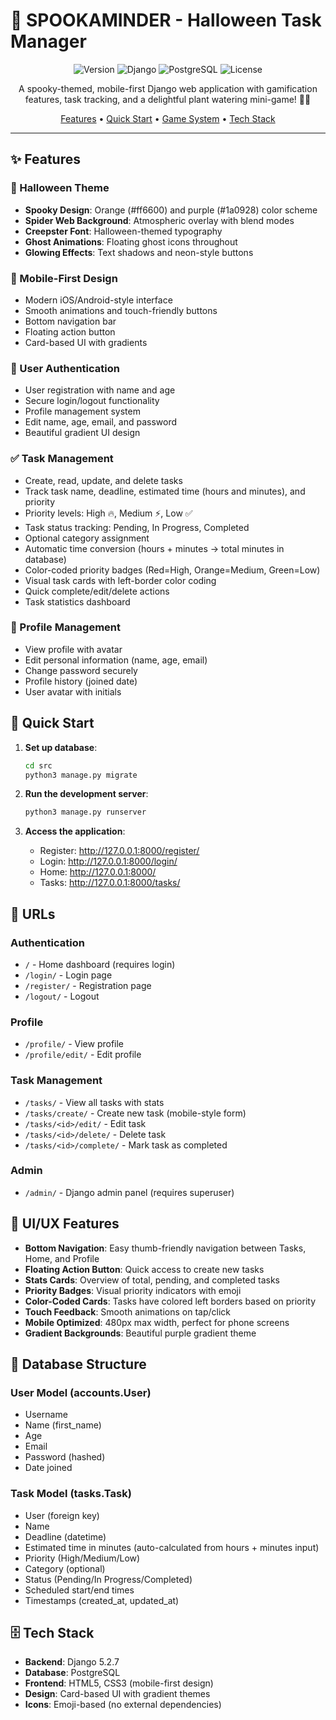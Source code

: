 # 🎃 SPOOKAMINDER - Halloween Task Manager

<div align="center">

![Version](https://img.shields.io/badge/version-1.0.0-orange)
![Django](https://img.shields.io/badge/Django-5.2.7-darkgreen)
![PostgreSQL](https://img.shields.io/badge/PostgreSQL-14+-blue)
![License](https://img.shields.io/badge/license-MIT-purple)

A spooky-themed, mobile-first Django web application with gamification features, task tracking, and a delightful plant watering mini-game! 🌱👻

[Features](#-features) • [Quick Start](#-quick-start) • [Game System](#-mini-game-system) • [Tech Stack](#-tech-stack)

</div>

---

## ✨ Features

### 🎃 Halloween Theme
- **Spooky Design**: Orange (#ff6600) and purple (#1a0928) color scheme
- **Spider Web Background**: Atmospheric overlay with blend modes
- **Creepster Font**: Halloween-themed typography
- **Ghost Animations**: Floating ghost icons throughout
- **Glowing Effects**: Text shadows and neon-style buttons

### 📱 Mobile-First Design
- Modern iOS/Android-style interface
- Smooth animations and touch-friendly buttons
- Bottom navigation bar
- Floating action button
- Card-based UI with gradients

### 🔐 User Authentication
- User registration with name and age
- Secure login/logout functionality
- Profile management system
- Edit name, age, email, and password
- Beautiful gradient UI design

### ✅ Task Management
- Create, read, update, and delete tasks
- Track task name, deadline, estimated time (hours and minutes), and priority
- Priority levels: High 🔥, Medium ⚡, Low ✅
- Task status tracking: Pending, In Progress, Completed
- Optional category assignment
- Automatic time conversion (hours + minutes → total minutes in database)
- Color-coded priority badges (Red=High, Orange=Medium, Green=Low)
- Visual task cards with left-border color coding
- Quick complete/edit/delete actions
- Task statistics dashboard

### 👤 Profile Management
- View profile with avatar
- Edit personal information (name, age, email)
- Change password securely
- Profile history (joined date)
- User avatar with initials

## 🚀 Quick Start

1. **Set up database**:
   ```bash
   cd src
   python3 manage.py migrate
   ```

2. **Run the development server**:
   ```bash
   python3 manage.py runserver
   ```

3. **Access the application**:
   - Register: http://127.0.0.1:8000/register/
   - Login: http://127.0.0.1:8000/login/
   - Home: http://127.0.0.1:8000/
   - Tasks: http://127.0.0.1:8000/tasks/

## 📍 URLs

### Authentication
- `/` - Home dashboard (requires login)
- `/login/` - Login page
- `/register/` - Registration page
- `/logout/` - Logout

### Profile
- `/profile/` - View profile
- `/profile/edit/` - Edit profile

### Task Management
- `/tasks/` - View all tasks with stats
- `/tasks/create/` - Create new task (mobile-style form)
- `/tasks/<id>/edit/` - Edit task
- `/tasks/<id>/delete/` - Delete task
- `/tasks/<id>/complete/` - Mark task as completed

### Admin
- `/admin/` - Django admin panel (requires superuser)

## 🎨 UI/UX Features

- **Bottom Navigation**: Easy thumb-friendly navigation between Tasks, Home, and Profile
- **Floating Action Button**: Quick access to create new tasks
- **Stats Cards**: Overview of total, pending, and completed tasks
- **Priority Badges**: Visual priority indicators with emoji
- **Color-Coded Cards**: Tasks have colored left borders based on priority
- **Touch Feedback**: Smooth animations on tap/click
- **Mobile Optimized**: 480px max width, perfect for phone screens
- **Gradient Backgrounds**: Beautiful purple gradient theme

## 💾 Database Structure

### User Model (accounts.User)
- Username
- Name (first_name)
- Age
- Email
- Password (hashed)
- Date joined

### Task Model (tasks.Task)
- User (foreign key)
- Name
- Deadline (datetime)
- Estimated time in minutes (auto-calculated from hours + minutes input)
- Priority (High/Medium/Low)
- Category (optional)
- Status (Pending/In Progress/Completed)
- Scheduled start/end times
- Timestamps (created_at, updated_at)

## 🗄️ Tech Stack

- **Backend**: Django 5.2.7
- **Database**: PostgreSQL
- **Frontend**: HTML5, CSS3 (mobile-first design)
- **Design**: Card-based UI with gradient themes
- **Icons**: Emoji-based (no external dependencies)
